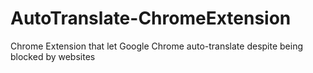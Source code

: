 # AutoTranslate-ChromeExtension
Chrome Extension that let Google Chrome auto-translate despite being blocked by websites
